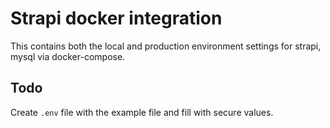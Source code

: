 # Strapi docker integration

This contains both the local and production environment settings for strapi, mysql via docker-compose.

## Todo

Create `.env` file with the example file and fill with secure values.
